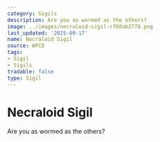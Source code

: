 ```yaml
---
category: Sigils
description: Are you as wormed as the others?
image: ../images/necraloid-sigil-cf60ab2778.png
last_updated: '2025-09-17'
name: Necraloid Sigil
source: WFCD
tags:
- Sigil
- Sigils
tradable: false
type: Sigil
---
```


# Necraloid Sigil

Are you as wormed as the others?

